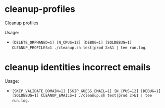 # cleanup-profiles
Cleanup profiles

Usage:
- `[DELETE_ORPHANED=1] [N_CPUS=12] [DEBUG=1] [SQLDEBUG=1] CLEANUP_PROFILES=1 ./cleanup.sh test|prod 2>&1 | tee run.log`.


# cleanup identities incorrect emails

Usage:
- `[SKIP_VALIDATE_DOMAIN=1] [SKIP_GUESS_EMAIL=1] [N_CPUS=12] [DEBUG=1] [SQLDEBUG=1] CLEANUP_EMAILS=1 ./cleanup.sh test|prod 2>&1 | tee run.log`.



